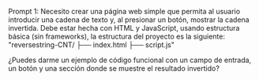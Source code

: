 Prompt 1:
Necesito crear una página web simple que permita al usuario introducir una cadena de texto y, al presionar un botón, mostrar la cadena invertida. Debe estar hecha con HTML y JavaScript, usando estructura básica (sin frameworks), la estructura del proyecto es la siguiente: 
"reversestring-CNT/
├── index.html
├── script.js"

¿Puedes darme un ejemplo de código funcional con un campo de entrada, un botón y una sección donde se muestre el resultado invertido?
